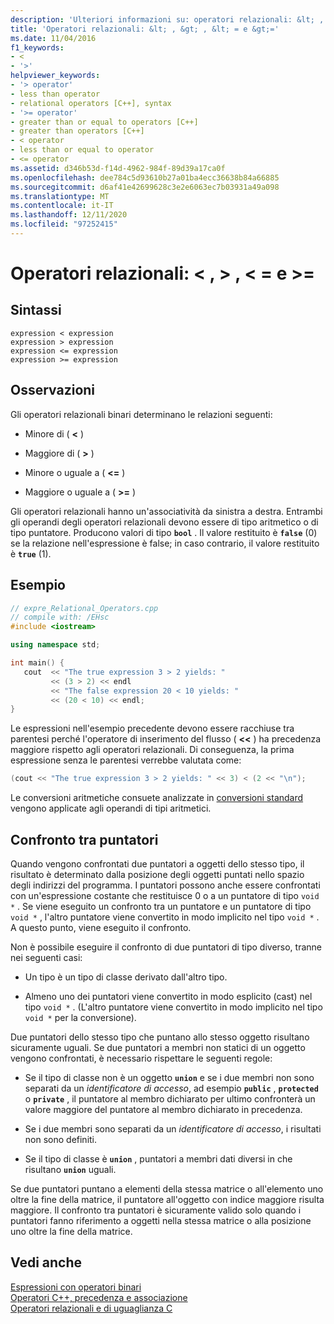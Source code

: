 ```yaml
---
description: 'Ulteriori informazioni su: operatori relazionali: &lt; , &gt; , &lt; = e &gt;='
title: 'Operatori relazionali: &lt; , &gt; , &lt; = e &gt;='
ms.date: 11/04/2016
f1_keywords:
- <
- '>'
helpviewer_keywords:
- '> operator'
- less than operator
- relational operators [C++], syntax
- '>= operator'
- greater than or equal to operators [C++]
- greater than operators [C++]
- < operator
- less than or equal to operator
- <= operator
ms.assetid: d346b53d-f14d-4962-984f-89d39a17ca0f
ms.openlocfilehash: dee784c5d93610b27a01ba4ecc36638b84a66885
ms.sourcegitcommit: d6af41e42699628c3e2e6063ec7b03931a49a098
ms.translationtype: MT
ms.contentlocale: it-IT
ms.lasthandoff: 12/11/2020
ms.locfileid: "97252415"
---
```

# <a name="relational-operators-lt-gt-lt-and-gt"></a>Operatori relazionali: &lt; , &gt; , &lt; = e &gt;=

## <a name="syntax"></a>Sintassi

```
expression < expression
expression > expression
expression <= expression
expression >= expression
```

## <a name="remarks"></a>Osservazioni

Gli operatori relazionali binari determinano le relazioni seguenti:

- Minore di ( **\<** )

- Maggiore di ( **>** )

- Minore o uguale a ( **\<=** )

- Maggiore o uguale a ( **>=** )

Gli operatori relazionali hanno un'associatività da sinistra a destra. Entrambi gli operandi degli operatori relazionali devono essere di tipo aritmetico o di tipo puntatore. Producono valori di tipo **`bool`** . Il valore restituito è **`false`** (0) se la relazione nell'espressione è false; in caso contrario, il valore restituito è **`true`** (1).

## <a name="example"></a>Esempio

```cpp
// expre_Relational_Operators.cpp
// compile with: /EHsc
#include <iostream>

using namespace std;

int main() {
   cout  << "The true expression 3 > 2 yields: "
         << (3 > 2) << endl
         << "The false expression 20 < 10 yields: "
         << (20 < 10) << endl;
}
```

Le espressioni nell'esempio precedente devono essere racchiuse tra parentesi perché l'operatore di inserimento del flusso ( **<<** ) ha precedenza maggiore rispetto agli operatori relazionali. Di conseguenza, la prima espressione senza le parentesi verrebbe valutata come:

```cpp
(cout << "The true expression 3 > 2 yields: " << 3) < (2 << "\n");
```

Le conversioni aritmetiche consuete analizzate in [conversioni standard](standard-conversions.md) vengono applicate agli operandi di tipi aritmetici.

## <a name="comparing-pointers"></a>Confronto tra puntatori

Quando vengono confrontati due puntatori a oggetti dello stesso tipo, il risultato è determinato dalla posizione degli oggetti puntati nello spazio degli indirizzi del programma. I puntatori possono anche essere confrontati con un'espressione costante che restituisce 0 o a un puntatore di tipo `void *` . Se viene eseguito un confronto tra un puntatore e un puntatore di tipo `void *` , l'altro puntatore viene convertito in modo implicito nel tipo `void *` . A questo punto, viene eseguito il confronto.

Non è possibile eseguire il confronto di due puntatori di tipo diverso, tranne nei seguenti casi:

- Un tipo è un tipo di classe derivato dall'altro tipo.

- Almeno uno dei puntatori viene convertito in modo esplicito (cast) nel tipo `void *` . (L'altro puntatore viene convertito in modo implicito nel tipo `void *` per la conversione).

Due puntatori dello stesso tipo che puntano allo stesso oggetto risultano sicuramente uguali. Se due puntatori a membri non statici di un oggetto vengono confrontati, è necessario rispettare le seguenti regole:

- Se il tipo di classe non è un oggetto **`union`** e se i due membri non sono separati da un *identificatore di accesso*, ad esempio **`public`** , **`protected`** o **`private`** , il puntatore al membro dichiarato per ultimo confronterà un valore maggiore del puntatore al membro dichiarato in precedenza.

- Se i due membri sono separati da un *identificatore di accesso*, i risultati non sono definiti.

- Se il tipo di classe è **`union`** , puntatori a membri dati diversi in che risultano **`union`** uguali.

Se due puntatori puntano a elementi della stessa matrice o all'elemento uno oltre la fine della matrice, il puntatore all'oggetto con indice maggiore risulta maggiore. Il confronto tra puntatori è sicuramente valido solo quando i puntatori fanno riferimento a oggetti nella stessa matrice o alla posizione uno oltre la fine della matrice.

## <a name="see-also"></a>Vedi anche

[Espressioni con operatori binari](../cpp/expressions-with-binary-operators.md)<br/>
[Operatori C++, precedenza e associazione](../cpp/cpp-built-in-operators-precedence-and-associativity.md)<br/>
[Operatori relazionali e di uguaglianza C](../c-language/c-relational-and-equality-operators.md)
